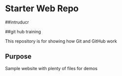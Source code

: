 # Starter Web Repo

##intruducr

##git hub training


This repository is for showing how Git and GitHub work

## Purpose

Sample website with plenty of files for demos
